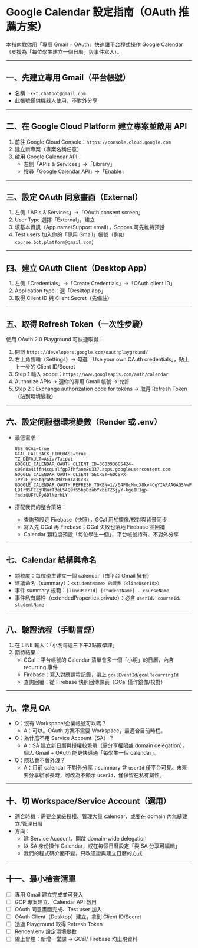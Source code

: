 # Google Calendar 設定指南（OAuth 推薦方案）

本指南教你用「專用 Gmail + OAuth」快速讓平台程式操作 Google Calendar（支援為「每位學生建立一個日曆」與事件寫入）。

---

## 一、先建立專用 Gmail（平台帳號）

- 名稱：`kkt.chatbot@gmail.com`
- 此帳號僅供機器人使用，不對外分享

---

## 二、在 Google Cloud Platform 建立專案並啟用 API

1. 前往 Google Cloud Console：`https://console.cloud.google.com`
2. 建立新專案（專案名稱任意）
3. 啟用 Google Calendar API：
   - 左側「APIs & Services」→「Library」
   - 搜尋「Google Calendar API」→「Enable」

---

## 三、設定 OAuth 同意畫面（External）

1. 左側「APIs & Services」→「OAuth consent screen」
2. User Type 選擇「External」，建立
3. 填基本資訊（App name/Support email），Scopes 可先維持預設
4. Test users 加入你的「專用 Gmail」帳號（例如 `course.bot.platform@gmail.com`）

---

## 四、建立 OAuth Client（Desktop App）

1. 左側「Credentials」→「Create Credentials」→「OAuth client ID」
2. Application type：選「Desktop app」
3. 取得 Client ID 與 Client Secret（先備註）

---

## 五、取得 Refresh Token（一次性步驟）

使用 OAuth 2.0 Playground 可快速取得：

1. 開啟 `https://developers.google.com/oauthplayground/`
2. 右上角齒輪（Settings）→ 勾選「Use your own OAuth credentials」，貼上上一步的 Client ID/Secret
3. Step 1 輸入 scope：`https://www.googleapis.com/auth/calendar`
4. Authorize APIs → 選你的專用 Gmail 帳號 → 允許
5. Step 2：Exchange authorization code for tokens → 取得 Refresh Token（貼到環境變數）

---

## 六、設定伺服器環境變數（Render 或 .env）

- 最低需求：
  
  ```
  USE_GCAL=true
  GCAL_FALLBACK_FIREBASE=true
  TZ_DEFAULT=Asia/Taipei
  GOOGLE_CALENDAR_OAUTH_CLIENT_ID=360393685424-s06n8a4iffn4squalfgp7fhfaom8u337.apps.googleusercontent.com
  GOOGLE_CALENDAR_OAUTH_CLIENT_SECRET=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
  GOOGLE_CALENDAR_OAUTH_REFRESH_TOKEN=1//04F8cMmdX8kv4CgYIARAAGAQSNwF-L9Ir95FCZgRBurT3eL54Q9fS5bpDzabYxbiTZSjyY-kgeIH1gp-fmdzQUFfUFy6DlNzrhLY
  ```
- 搭配我們的整合策略：
  - 查詢預設走 Firebase（快照），GCal 用於鏡像/校對與背景同步
  - 寫入先 GCal 再 Firebase；GCal 失敗也落地 Firebase 並回補
  - Calendar 顆粒度預設「每位學生一個」，平台帳號持有、不對外分享

---

## 七、Calendar 結構與命名

- 顆粒度：每位學生建立一個 calendar（由平台 Gmail 擁有）
- 建議命名（summary）：`<studentName> 的課表（<lineUserId>）`
- 事件 summary 規範：`[lineUserId] [studentName] - courseName`
- 事件私有屬性（extendedProperties.private）：必含 `userId`、`courseId`、`studentName`

---

## 八、驗證流程（手動冒煙）

1. 在 LINE 輸入：「小明每週三下午3點數學課」
2. 期待結果：
   - GCal：平台帳號的 Calendar 清單會多一個「小明」的日曆，內含 recurring 事件
   - Firebase：寫入對應課程記錄，帶上 `gcalEventId`/`gcalRecurringId`
   - 查詢回覆：從 Firebase 快照回傳課表（GCal 僅作鏡像/校對）

---

## 九、常見 QA

- Q：沒有 Workspace/企業帳號可以嗎？
  - A：可以。OAuth 方案不需要 Workspace，最適合目前時程。
- Q：為什麼不用 Service Account（SA）？
  - A：SA 建立新日曆與授權較繁瑣（需分享權限或 domain delegation）。個人 Gmail + OAuth 能更快導通「每學生一個 calendar」。
- Q：隱私會不會外洩？
  - A：目前 calendar 不對外分享；summary 含 `userId` 僅平台可見。未來要分享給家長時，可改為不顯示 `userId`，僅保留在私有屬性。

---

## 十、切 Workspace/Service Account（選用）

- 適合時機：需要企業級授權、管理大量 calendar、或要在 domain 內無縫建立/管理日曆
- 方向：
  - 建 Service Account，開啟 domain-wide delegation
  - 以 SA 身份操作 Calendar，或在每個日曆設定「與 SA 分享可編輯」
  - 我們的程式碼介面不變，只改憑證與建立日曆的方式

---

## 十一、最小檢查清單

- [ ] 專用 Gmail 建立完成並可登入
- [ ] GCP 專案建立、Calendar API 啟用
- [ ] OAuth 同意畫面完成、Test user 加入
- [ ] OAuth Client（Desktop）建立，拿到 Client ID/Secret
- [ ] 透過 Playground 取得 Refresh Token
- [ ] Render/.env 設定環境變數
- [ ] 線上冒煙：新增一堂課 → GCal/ Firebase 均出現資料
